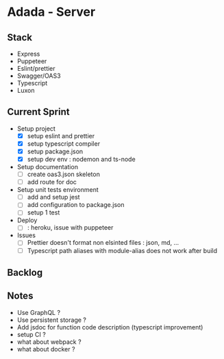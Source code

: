 # Adada - Server

## Stack
- Express
- Puppeteer
- Eslint/prettier
- Swagger/OAS3
- Typescript
- Luxon

## Current Sprint
- Setup project 
    - [x] setup eslint and prettier
    - [x] setup typescript compiler
    - [x] setup package.json
    - [x] setup dev env : nodemon and ts-node
- Setup documentation 
    - [ ] create oas3.json skeleton
    - [ ] add route for doc
- Setup unit tests environment
    - [ ] add and setup jest
    - [ ] add configuration to package.json 
    - [ ] setup 1 test
- Deploy
  - [ ] : heroku, issue with puppeteer
- Issues
  - [ ] Prettier doesn't format non elsinted files : json, md, ...
  - [ ] Typescript path aliases with module-alias does not work after build

## Backlog

## Notes
- Use GraphQL ?
- Use persistent storage ?
- Add jsdoc for function code description (typescript improvement)
- setup CI ?
- what about webpack ? 
- what about docker ? 